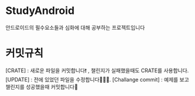 # StudyAndroid
안드로이드의 필수요소들과 심화에 대해 공부하는 프로젝트입니다

# 커밋규칙 

[CRATE] : 새로운 파일을 커밋합니다❗️ , 챌린지가 실패했을때도 CRATE를 사용합니다.  
[UPDATE] : 전에 있었던 파일을 수정합니다🧑🏻‍🔧. 
[Challange commit] : 예제를 보고 챌린지를 성공했을때 커밋합니다👻  
